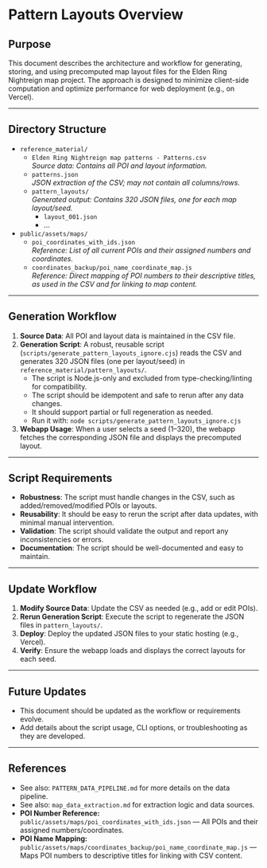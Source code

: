 # Pattern Layouts Overview

## Purpose
This document describes the architecture and workflow for generating, storing, and using precomputed map layout files for the Elden Ring Nightreign map project. The approach is designed to minimize client-side computation and optimize performance for web deployment (e.g., on Vercel).

---

## Directory Structure

- `reference_material/`
  - `Elden Ring Nightreign map patterns - Patterns.csv`  
    _Source data: Contains all POI and layout information._
  - `patterns.json`  
    _JSON extraction of the CSV; may not contain all columns/rows._
  - `pattern_layouts/`  
    _Generated output: Contains 320 JSON files, one for each map layout/seed._
    - `layout_001.json`
    - ...
- `public/assets/maps/`
  - `poi_coordinates_with_ids.json`  
    _Reference: List of all current POIs and their assigned numbers and coordinates._
  - `coordinates_backup/poi_name_coordinate_map.js`  
    _Reference: Direct mapping of POI numbers to their descriptive titles, as used in the CSV and for linking to map content._

---

## Generation Workflow

1. **Source Data**: All POI and layout data is maintained in the CSV file.
2. **Generation Script**: A robust, reusable script (`scripts/generate_pattern_layouts_ignore.cjs`) reads the CSV and generates 320 JSON files (one per layout/seed) in `reference_material/pattern_layouts/`.
    - The script is Node.js-only and excluded from type-checking/linting for compatibility.
    - The script should be idempotent and safe to rerun after any data changes.
    - It should support partial or full regeneration as needed.
    - Run it with: `node scripts/generate_pattern_layouts_ignore.cjs`
3. **Webapp Usage**: When a user selects a seed (1–320), the webapp fetches the corresponding JSON file and displays the precomputed layout.

---

## Script Requirements
- **Robustness**: The script must handle changes in the CSV, such as added/removed/modified POIs or layouts.
- **Reusability**: It should be easy to rerun the script after data updates, with minimal manual intervention.
- **Validation**: The script should validate the output and report any inconsistencies or errors.
- **Documentation**: The script should be well-documented and easy to maintain.

---

## Update Workflow
1. **Modify Source Data**: Update the CSV as needed (e.g., add or edit POIs).
2. **Rerun Generation Script**: Execute the script to regenerate the JSON files in `pattern_layouts/`.
3. **Deploy**: Deploy the updated JSON files to your static hosting (e.g., Vercel).
4. **Verify**: Ensure the webapp loads and displays the correct layouts for each seed.

---

## Future Updates
- This document should be updated as the workflow or requirements evolve.
- Add details about the script usage, CLI options, or troubleshooting as they are developed.

---

## References
- See also: `PATTERN_DATA_PIPELINE.md` for more details on the data pipeline.
- See also: `map_data_extraction.md` for extraction logic and data sources.
- **POI Number Reference:** `public/assets/maps/poi_coordinates_with_ids.json` — All POIs and their assigned numbers/coordinates.
- **POI Name Mapping:** `public/assets/maps/coordinates_backup/poi_name_coordinate_map.js` — Maps POI numbers to descriptive titles for linking with CSV content. 